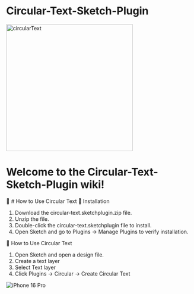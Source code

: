 # Circular-Text-Sketch-Plugin

<img width="341" alt="circularText" src="https://github.com/user-attachments/assets/485dc24d-43fc-431f-ac86-a8e6b467cbfe" />


# Welcome to the Circular-Text-Sketch-Plugin wiki!

📖 # How to Use Circular Text 
🔹 Installation 
1. Download the circular-text.sketchplugin.zip file.
2. Unzip the file.
3. Double-click the circular-text.sketchplugin file to install.
4. Open Sketch and go to Plugins → Manage Plugins to verify installation.

🎨 How to Use Circular Text 
1. Open Sketch and open a design file.
2. Create a text layer
3. Select Text layer
4. Click Plugins → Circular → Create Circular Text

![iPhone 16 Pro](https://github.com/user-attachments/assets/4da1a559-1477-4ace-a9a5-0ca153411045)
